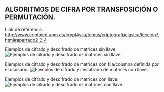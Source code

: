 ## ALGORITMOS DE CIFRA POR TRANSPOSICIÓN O PERMUTACIÓN.

Link de referencia: http://www.criptored.upm.es/crypt4you/temas/criptografiaclasica/leccion7.html#apartado2-2-4

Ejemplos de cifrado y descifrado de matrices sin llave:
![Ejemplos de cifrado y descifrado de matrices sin llave:](https://drive.google.com/uc?export=view&id=1Ds5LI3MPCD6odJWCrlAIzcLmbIaPE3go)

Ejemplos de cifrado y descifrado de matrices con fila/columna definida por el ususario:
![Ejemplos de cifrado y descifrado de matrices con llave.](https://drive.google.com/uc?export=view&id=1B4TTX0ZrqTXAQGqXZSc60cokngOUFFXo)

Ejemplos de cifrado y descifrado de matrices con llave:
![Ejemplos de cifrado y descifrado de matrices con llave.](https://drive.google.com/uc?export=view&id=1mwo-rL01bgcjLCES0jqd28DC-qhagVhh)
